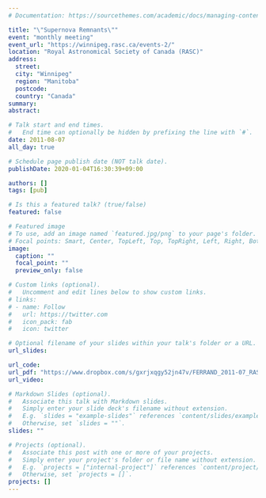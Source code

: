```yaml
---
# Documentation: https://sourcethemes.com/academic/docs/managing-content/

title: "\"Supernova Remnants\""
event: "monthly meeting"
event_url: "https://winnipeg.rasc.ca/events-2/"
location: "Royal Astronomical Society of Canada (RASC)"
address:
  street:
  city: "Winnipeg"
  region: "Manitoba"
  postcode:
  country: "Canada"
summary:
abstract:

# Talk start and end times.
#   End time can optionally be hidden by prefixing the line with `#`.
date: 2011-08-07
all_day: true

# Schedule page publish date (NOT talk date).
publishDate: 2020-01-04T16:30:39+09:00

authors: []
tags: [pub]

# Is this a featured talk? (true/false)
featured: false

# Featured image
# To use, add an image named `featured.jpg/png` to your page's folder.
# Focal points: Smart, Center, TopLeft, Top, TopRight, Left, Right, BottomLeft, Bottom, BottomRight.
image:
  caption: ""
  focal_point: ""
  preview_only: false

# Custom links (optional).
#   Uncomment and edit lines below to show custom links.
# links:
# - name: Follow
#   url: https://twitter.com
#   icon_pack: fab
#   icon: twitter

# Optional filename of your slides within your talk's folder or a URL.
url_slides:

url_code:
url_pdf: "https://www.dropbox.com/s/gxrjxqgy52jn47v/FERRAND_2011-07_RASC.pdf?dl=0"
url_video:

# Markdown Slides (optional).
#   Associate this talk with Markdown slides.
#   Simply enter your slide deck's filename without extension.
#   E.g. `slides = "example-slides"` references `content/slides/example-slides.md`.
#   Otherwise, set `slides = ""`.
slides: ""

# Projects (optional).
#   Associate this post with one or more of your projects.
#   Simply enter your project's folder or file name without extension.
#   E.g. `projects = ["internal-project"]` references `content/project/deep-learning/index.md`.
#   Otherwise, set `projects = []`.
projects: []
---
```

